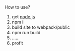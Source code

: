 How to use?
1. get [node.js](https://nodejs.org/en/download/)
2. npm i
3. build site to webpack/public
4. npm run build 
5. .....
6. profit
